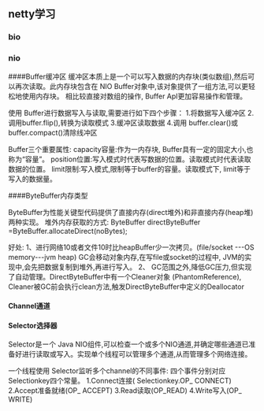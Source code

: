 ## netty学习
### bio
### nio

####Buffer缓冲区
缓冲区本质上是一个可以写入数据的内存块(类似数组),然后可以再次读取。此内存块包含在 NIO Buffer对象中,该对象提供了一组方法,可以更轻松地使用内存块。
相比较直接对数组的操作, Buffer ApI更加容易操作和管理。

使用 Buffer进行数据写入与读取,需要进行如下四个步骤：
1.将数据写入缓冲区
2.调用buffer.flip(),转换为读取模式
3.缓冲区读取数据
4.调用 buffer.clear()或 buffer.compact()清除线冲区

Buffer三个重要属性:
capacity容量:作为一内存块, Buffer具有一定的固定大小,也称为“容量”。
position位置:写入模式时代表写数据的位置。读取模式时代表读取数据的位置。 
limit限制:写入模式,限制等于buffer的容量。读取模式下, limit等于写入的数据量。

####ByteBuffer内存类型

ByteBuffer为性能关键型代码提供了直接内存(direct堆外)和非直接内存(heap堆)两种实现。 
堆外内存获取的方式: ByteBuffer directByteBuffer =ByteBuffer.allocateDirect(noBytes);

好处: 
1、进行网络10或者文件10时比heapBuffer少一次拷贝。(file/socket ---OS memory---jvm heap) GC会移动对象内存,在写file或socket的过程中, JVM的实现中,会先把数据复制到堆外,再进行写入。
 2、 GC范围之外,降低GC压力,但实现了自动管理。DirectByteBuffer中有一个Cleaner对象 (PhantomReference), Cleaner被GC前会执行clean方法,触发DirectByteBuffer中定义的Deallocator
 
#### Channel通道
#### Selector选择器
Selector是ー个 Java NIO组件,可以检查一个或多个NIO通道,并确定哪些通道已准备好进行读取或写入。实现单个线程可以管理多个通道,从而管理多个网络连接。

一个线程使用 Selector监听多个channel的不同事件:
四个事件分别对应 Selectionkey四个常量。
1.Connect连接( Selectionkey.OP_ CONNECT)
2.Accept准备就绪(OP_ ACCEPT)
3.Read读取(OP_READ) 
4.Write写入(OP_ WRITE)
